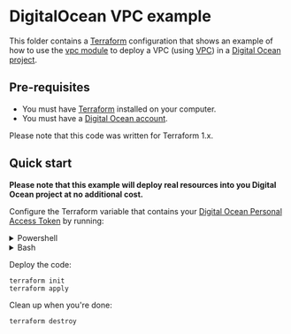 # DigitalOcean VPC example

This folder contains a [Terraform](https://www.terraform.io/) configuration that shows an example of how to use the [vpc module](../../modules/network/vpc) to deploy a VPC (using [VPC](https://docs.digitalocean.com/products/networking/vpc/)) in a [Digital Ocean project](https://www.digitalocean.com/).

## Pre-requisites

* You must have [Terraform](https://www.terraform.io/) installed on your computer.
* You must have a [Digital Ocean account](https://www.digitalocean.com/).

Please note that this code was written for Terraform 1.x.

## Quick start

**Please note that this example will deploy real resources into you Digital Ocean project at no additional cost.**

Configure the Terraform variable that contains your [Digital Ocean Personal Access Token](https://docs.digitalocean.com/reference/api/create-personal-access-token/) by running:

<details><summary>Powershell</summary>
<p>

```
$env:TF_VAR_do_token="(your personal access token)"
```

</p>
</details>

<details><summary>Bash</summary>
<p>

```
export TF_VAR_do_token="(your personal access token)"
```

</p>
</details>

Deploy the code:

```
terraform init
terraform apply
```

Clean up when you're done:

```
terraform destroy
```